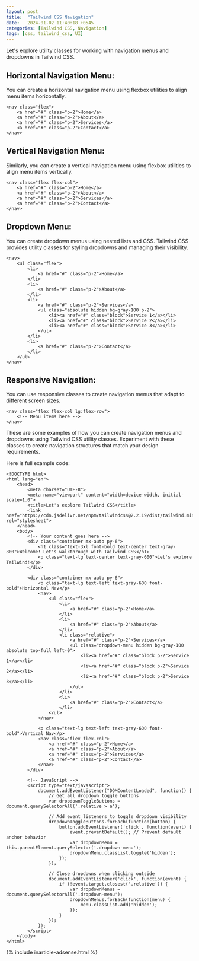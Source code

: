 ```yaml
---
layout: post
title:  "Tailwind CSS Navigation"
date:   2024-01-02 11:40:18 +0545
categories: [Tailwind CSS, Navigation]
tags: [css, tailwind_css, UI]
---
```


Let's explore utility classes for working with navigation menus and dropdowns in Tailwind CSS.

## Horizontal Navigation Menu:

You can create a horizontal navigation menu using flexbox utilities to align menu items horizontally.

```
<nav class="flex">
    <a href="#" class="p-2">Home</a>
    <a href="#" class="p-2">About</a>
    <a href="#" class="p-2">Services</a>
    <a href="#" class="p-2">Contact</a>
</nav>
```

## Vertical Navigation Menu:

Similarly, you can create a vertical navigation menu using flexbox utilities to align menu items vertically.

```
<nav class="flex flex-col">
    <a href="#" class="p-2">Home</a>
    <a href="#" class="p-2">About</a>
    <a href="#" class="p-2">Services</a>
    <a href="#" class="p-2">Contact</a>
</nav>
```

## Dropdown Menu:

You can create dropdown menus using nested lists and CSS. Tailwind CSS provides utility classes for styling dropdowns and managing their visibility.

```
<nav>
    <ul class="flex">
        <li>
            <a href="#" class="p-2">Home</a>
        </li>
        <li>
            <a href="#" class="p-2">About</a>
        </li>
        <li>
            <a href="#" class="p-2">Services</a>
            <ul class="absolute hidden bg-gray-100 p-2">
                <li><a href="#" class="block">Service 1</a></li>
                <li><a href="#" class="block">Service 2</a></li>
                <li><a href="#" class="block">Service 3</a></li>
            </ul>
        </li>
        <li>
            <a href="#" class="p-2">Contact</a>
        </li>
    </ul>
</nav>
```

## Responsive Navigation:

You can use responsive classes to create navigation menus that adapt to different screen sizes.

```
<nav class="flex flex-col lg:flex-row">
    <!-- Menu items here -->
</nav>
```

These are some examples of how you can create navigation menus and dropdowns using Tailwind CSS utility classes. Experiment with these classes to create navigation structures that match your design requirements.

Here is full example code:

```
<!DOCTYPE html>
<html lang="en">
    <head>
        <meta charset="UTF-8">
        <meta name="viewport" content="width=device-width, initial-scale=1.0">
        <title>Let's explore Tailwind CSS</title>
        <link href="https://cdn.jsdelivr.net/npm/tailwindcss@2.2.19/dist/tailwind.min.css" rel="stylesheet">
    </head>
    <body>
        <!-- Your content goes here -->
        <div class="container mx-auto py-6">
            <h1 class="text-3xl font-bold text-center text-gray-800">Welcome! Let's walkthrough with Tailwind CSS</h1>
            <p class="text-lg text-center text-gray-600">Let's explore Tailwind!</p>
        </div>

        <div class="container mx-auto py-6">
            <p class="text-lg text-left text-gray-600 font-bold">Horizontal Nav</p>
            <nav>
                <ul class="flex">
                    <li>
                        <a href="#" class="p-2">Home</a>
                    </li>
                    <li>
                        <a href="#" class="p-2">About</a>
                    </li>
                    <li class="relative">
                        <a href="#" class="p-2">Services</a>
                        <ul class="dropdown-menu hidden bg-gray-100 absolute top-full left-0">
                            <li><a href="#" class="block p-2">Service 1</a></li>
                            <li><a href="#" class="block p-2">Service 2</a></li>
                            <li><a href="#" class="block p-2">Service 3</a></li>
                        </ul>
                    </li>
                    <li>
                        <a href="#" class="p-2">Contact</a>
                    </li>
                </ul>
            </nav>

            <p class="text-lg text-left text-gray-600 font-bold">Vertical Nav</p>
            <nav class="flex flex-col">
                <a href="#" class="p-2">Home</a>
                <a href="#" class="p-2">About</a>
                <a href="#" class="p-2">Services</a>
                <a href="#" class="p-2">Contact</a>
            </nav>
        </div>

        <!-- JavaScript -->
        <script type="text/javascript">
            document.addEventListener("DOMContentLoaded", function() {
                // Get all dropdown toggle buttons
                var dropdownToggleButtons = document.querySelectorAll('.relative > a');
                
                // Add event listeners to toggle dropdown visibility
                dropdownToggleButtons.forEach(function(button) {
                    button.addEventListener('click', function(event) {
                        event.preventDefault(); // Prevent default anchor behavior
                        var dropdownMenu = this.parentElement.querySelector('.dropdown-menu');
                        dropdownMenu.classList.toggle('hidden');
                    });
                });

                // Close dropdowns when clicking outside
                document.addEventListener('click', function(event) {
                    if (!event.target.closest('.relative')) {
                        var dropdownMenus = document.querySelectorAll('.dropdown-menu');
                        dropdownMenus.forEach(function(menu) {
                            menu.classList.add('hidden');
                        });
                    }
                });
            });
        </script>
    </body>
</html>
```

{% include inarticle-adsense.html %}